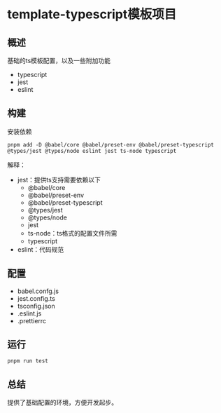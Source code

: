 # template-typescript模板项目

## 概述

基础的ts模板配置，以及一些附加功能

- typescript
- jest
- eslint

## 构建

安装依赖

```
pnpm add -D @babel/core @babel/preset-env @babel/preset-typescript @types/jest @types/node eslint jest ts-node typescript
```

解释：

- jest：提供ts支持需要依赖以下
  - @babel/core
  - @babel/preset-env
  - @babel/preset-typescript
  - @types/jest
  - @types/node
  - jest 
  - ts-node：ts格式的配置文件所需
  - typescript
- eslint：代码规范

## 配置

- babel.confg.js
- jest.config.ts
- tsconfig.json
- .eslint.js
- .prettierrc

## 运行

```
pnpm run test
```

## 总结

提供了基础配置的环境，方便开发起步。

